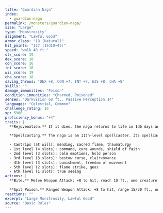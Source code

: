 ```yaml
---
title: "Guardian Naga"
index:
  - guardian-naga
permalink: /monsters/guardian-naga/
size: "Large"
type: "Monstrosity"
alignment: "Lawful Good"
armor_class: "18 (Natural)"
hit_points: "127 (15d10+45)"
speed: "walk 40 ft."
str_score: 19
dex_score: 18
con_score: 16
int_score: 16
wis_score: 19
cha_score: 18
saving_throws: "DEX +8, CON +7, INT +7, WIS +8, CHA +8"
skills: ""
damage_immunities: "Poison"
condition_immunities: "Charmed, Poisoned"
senses: "Darkvision 60 ft., Passive Perception 14"
languages: "Celestial, Common"
challenge_rating: 10
xp: 5900
proficiency_bonus: "+4"
traits: |
  **Rejuvenation.** If it dies, the naga returns to life in 1d6 days and regains all its hit points. Only a wish spell can prevent this trait from functioning.
  
  **Spellcasting.** The naga is an 11th-level spellcaster. Its spellcasting ability is Wisdom (spell save DC 16, +8 to hit with spell attacks), and it needs only verbal components to cast its spells. It has the following cleric spells prepared:
  
  - Cantrips (at will): mending, sacred flame, thaumaturgy
  - 1st level (4 slots): command, cure wounds, shield of faith
  - 2nd level (3 slots): calm emotions, hold person
  - 3rd level (3 slots): bestow curse, clairvoyance
  - 4th level (3 slots): banishment, freedom of movement
  - 5th level (2 slots): flame strike, geas
  - 6th level (1 slot): true seeing
actions: |
  **Bite.** Melee Weapon Attack: +8 to hit, reach 10 ft., one creature. Hit: 8 (1d8 + 4) piercing damage, and the target must make a DC 15 Constitution saving throw, taking 45 (10d8) poison damage on a failed save, or half as much damage on a successful one.
  
  **Spit Poison.** Ranged Weapon Attack: +8 to hit, range 15/30 ft., one creature. Hit: The target must make a DC 15 Constitution saving throw, taking 45 (10d8) poison damage on a failed save, or half as much damage on a successful one.
reactions: ""
excerpt: "Large Monstrosity, Lawful Good"
source: "Basic Rules"
---
```

